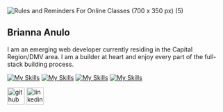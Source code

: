 
![Rules and Reminders For Online Classes (700 x 350 px) (5)](https://github.com/bristeele99/bristeele99/assets/148241566/7c98d2f9-740a-460f-9c6e-61e853b57eaf)



## Brianna Anulo

I am an emerging web developer currently residing in the Capital Region/DMV area. I am a builder at heart and enjoy every part of the full-stack building process.  

[![My Skills](https://skillicons.dev/icons?i=react&perline=1)](https://skillicons.dev)
[![My Skills](https://skillicons.dev/icons?i=js&perline=1)](https://skillicons.dev)
[![My Skills](https://skillicons.dev/icons?i=css&perline=1)](https://skillicons.dev)
[![My Skills](https://skillicons.dev/icons?i=html&perline=1)](https://skillicons.dev)



[<img src='https://cdn.jsdelivr.net/npm/simple-icons@3.0.1/icons/github.svg' alt='github' height='40'>](https://github.com/bristeele99)  [<img src='https://cdn.jsdelivr.net/npm/simple-icons@3.0.1/icons/linkedin.svg' alt='linkedin' height='40'>](https://www.linkedin.com/in/bristeele99/)  



  
